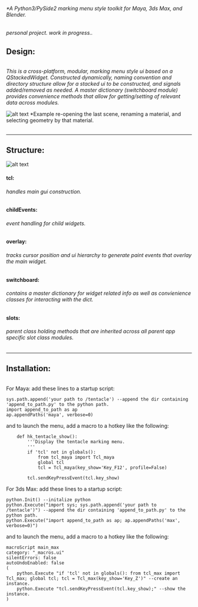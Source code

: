 ###### *A Python3/PySide2 marking menu style toolkit for Maya, 3ds Max, and Blender.
*personal project. work in progress..*

## Design:
######
*This is a cross-platform, modular, marking menu style ui based on a QStackedWidget. Constructed dynamically, naming convention and directory structure allow for a stacked ui to be constructed, and signals added/removed as needed. A master dictionary (switchboard module) provides convenience methods that allow for getting/setting of relevant data across modules.*

![alt text](https://raw.githubusercontent.com/m3trik/tentacle/master/docs/toolkit_demo.gif)
*Example re-opening the last scene, renaming a material, and selecting geometry by that material.


##
-----------------------------------------------
 Structure:
-----------------------------------------------

![alt text](https://raw.githubusercontent.com/m3trik/tentacle/master/docs/dependancy_graph.jpg)


#### tcl:
###### *handles main gui construction.*

#### childEvents:
###### *event handling for child widgets.*

#### overlay:
###### *tracks cursor position and ui hierarchy to generate paint events that overlay the main widget.*

#### switchboard:
###### *contains a master dictionary for widget related info as well as convienience classes for interacting with the dict.*

#### slots:
###### *parent class holding methods that are inherited across all parent app specific slot class modules.*



##
-----------------------------------------------
 Installation:
-----------------------------------------------
######
For Maya:
add these lines to a startup script:
```
sys.path.append('your path to /tentacle') --append the dir containing 'append_to_path.py' to the python path.
import append_to_path as ap
ap.appendPaths('maya', verbose=0)
```
and to launch the menu, add a macro to a hotkey like the following:
```
	def hk_tentacle_show():
		'''Display the tentacle marking menu.
		'''
		if 'tcl' not in globals():
			from tcl_maya import Tcl_maya
			global tcl
			tcl = Tcl_maya(key_show='Key_F12', profile=False)

		tcl.sendKeyPressEvent(tcl.key_show)
```

For 3ds Max:
add these lines to a startup script:
```
python.Init() --initalize python
python.Execute("import sys; sys.path.append('your path to /tentacle')") --append the dir containing 'append_to_path.py' to the python path.
python.Execute("import append_to_path as ap; ap.appendPaths('max', verbose=0)")
```
and to launch the menu, add a macro to a hotkey like the following:
```
macroScript main_max
category: "_macros.ui"
silentErrors: false
autoUndoEnabled: false
(
	python.Execute "if 'tcl' not in globals(): from tcl_max import Tcl_max; global tcl; tcl = Tcl_max(key_show='Key_Z')" --create an instance.
	python.Execute "tcl.sendKeyPressEvent(tcl.key_show);" --show the instance.
)
```
